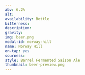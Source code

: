 ```yaml
---
abv: 6.2%
alt:
availability: Bottle
bitterness: 
description:
gravity: 
img: beer.png
modal-id: norway-hill
name: Norway Hill
on-tap: yes
sourness: 
style: Barrel Fermented Saison Ale
thumbnail: beer-preview.png
---
```

